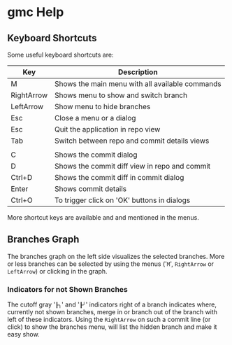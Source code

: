 # gmc Help

## Keyboard Shortcuts

Some useful keyboard shortcuts are:

| Key        | Description                                     |
| ---------- | ------------------------------------------------|
| M          | Shows the main menu with all available commands |
| RightArrow | Shows menu to show and switch branch            |
| LeftArrow  | Show menu to hide branches                      |
| Esc        | Close a menu or a dialog                        |
| Esc        | Quit the application in repo view               |
| Tab        | Switch between repo and commit details views    |
|            |                                                 |
| C          | Shows the commit dialog                         |
| D          | Shows the commit diff view in repo and commit   |
| Ctrl+D     | Shows the commit diff in commit dialog          |
| Enter      | Shows commit details                            |
| Ctrl+O     | To trigger click on 'OK' buttons in dialogs     |

More shortcut keys are available and and mentioned in the
menus.

## Branches Graph

The branches graph on the left side visualizes the selected
branches. More or less branches can be selected by using the
menus ('`M`', `RightArrow` or `LeftArrow`) or clicking in the
graph.

### Indicators for not Shown Branches

The cutoff gray '`┠╮`' and '`┠╯`' indicators right of a branch indicates
where, currently not shown branches, merge in or branch out
of the branch with left of these indicators.
Using the  `RightArrow` on such a commit line (or click) to
show the branches menu, will list the hidden branch and make
it easy show.
